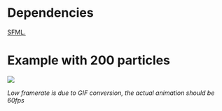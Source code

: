 # Dependencies
[SFML.](https://www.sfml-dev.org/)
# Example with 200 particles
![](https://media.giphy.com/media/oOGfurkvE76978KUPm/giphy.gif)

*Low framerate is due to GIF conversion, the actual animation should be 60fps*
